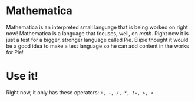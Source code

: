 # Mathematica
Mathematica is an interpreted small language that is being worked on right now!
Mathematica is a language that focuses, well, on *math*. Right now it is just a test for a bigger, stronger language called Pie. Elipie thought it would be a good idea to make a test language so he can add content in the works for Pie! 

# Use it!

Right now, it only has these operators: `+, -, /, *, !=, >, <`

